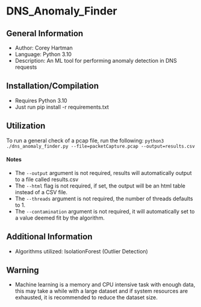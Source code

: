 # DNS_Anomaly_Finder

## General Information
- Author: Corey Hartman
- Language: Python 3.10
- Description: An ML tool for performing anomaly detection in DNS requests

## Installation/Compilation
- Requires Python 3.10
- Just run pip install -r requirements.txt

## Utilization
To run a general check of a pcap file, run the following: 
```python3 ./dns_anomaly_finder.py --file=packetCapture.pcap --output=results.csv```

#### Notes
- The ```--output``` argument is not required, results will automatically output to a file called results.csv
- The ```--html``` flag is not required, if set, the output will be an html table instead of a CSV file.
- The ```--threads``` argument is not required, the number of threads defaults to 1.
- The ```--contamination``` argument is not required, it will automatically set to a value deemed fit by the algorithm.

## Additional Information

- Algorithms utilized: IsolationForest (Outlier Detection)

## Warning

- Machine learning is a memory and CPU intensive task with enough data, this may take a while with a large dataset and if system resources are exhausted, it is recommended to reduce the dataset size.

